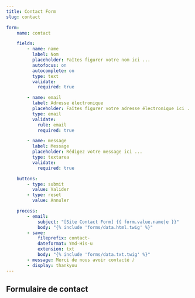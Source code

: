 ```yaml
---
title: Contact Form
slug: contact

form:
    name: contact

    fields:
        - name: name
          label: Nom
          placeholder: Faîtes figurer votre nom ici ...
          autofocus: on
          autocomplete: on
          type: text
          validate:
            required: true

        - name: email
          label: Adresse électronique
          placeholder: Faîtes figurer votre adresse électronique ici ...
          type: email
          validate:
            rule: email
            required: true

        - name: message
          label: Message
          placeholder: Rédigez votre message ici ...
          type: textarea
          validate:
            required: true

    buttons:
        - type: submit
          value: Valider
        - type: reset
          value: Annuler

    process:
        - email:
            subject: "[Site Contact Form] {{ form.value.name|e }}"
            body: "{% include 'forms/data.html.twig' %}"
        - save:
            fileprefix: contact-
            dateformat: Ymd-His-u
            extension: txt
            body: "{% include 'forms/data.txt.twig' %}"
        - message: Merci de nous avoir contacté ♪
        - display: thankyou
---
```


## Formulaire de contact